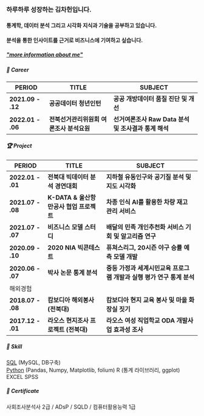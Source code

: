 ### 하루하루 성장하는 **김차헌**입니다.

#### 통계학, 데이터 분석 그리고 시각화 지식과 기술을 공부하고 있습니다. 
#### 분석을 통한 인사이트를 근거로 비즈니스에 기여하고 싶습니다. 

##### ["more information about me"](https://heoni00.github.io/about/)

##### 🏢 Career

| PERIOD | TITLE | SUBJECT |
| ------- | ------- | ------- | 
| **2021.09 - .12** | **공공데이터 청년인턴** | **공공 개방데이터 품질 진단 및 개선** |
| **2022.01 - .06** | **전북선거관리위원회 여론조사 분석요원** | **선거여론조사 Raw Data 분석 및 조사결과 통계 해석** |

##### 🏆 Project  

| PERIOD | TITLE | SUBJECT |
| ------- | ------- | -------|
| **2022.01 - .01** | **전북대 빅데이터 분석 경연대회** | **지하철 유동인구와 공기질 분석 및 지도 시각화** |
| **2021.07 - .08** | **K-DATA & 울산항만공사 협업 프로젝트** | **차종 인식 AI를 활용한 차량 재고 관리 서비스** | 
| **2021.07 - .07** | **비즈니스 모델 스터디** | **배달의 민족 개인추천화 서비스 기회 및 알고리즘 연구** |
| **2020.09 - .10** | **2020 NIA 빅콘테스트** | **퓨쳐스리그, 20시즌 야구 승률 예측 모델 개발** |
| **2020.06 - .07** | **박사 논문 통계 분석** | **중등 가정과 세계시민교육 프로그램 개발과 실행 평가 연구 통계 분석** |
| 해외경험 | | |
| **2018.07 - .08** | **캄보디아 해외봉사 (전북대)** | **캄보디아 현지 교육 봉사 및 마을 화장실 짓기** |  
| **2017.12 - .01** | **라오스 현지조사 프로젝트 (전북대)** | **라오스 여성 직업학교 ODA 개발사업 효과성 조사** |

##### 🧩 Skill  

[SQL](https://heoni00.github.io/categories/sql) (MySQL, DB구축)  
[Python](https://github.com/heoni00/Python) (Pandas, Numpy, Matplotlib, folium) 
R (통계 라이브러리, ggplot)
EXCEL 
SPSS 

##### 📜 Certificate

사회조사분석사 2급 / ADsP / SQLD / 컴퓨터활용능력 1급 